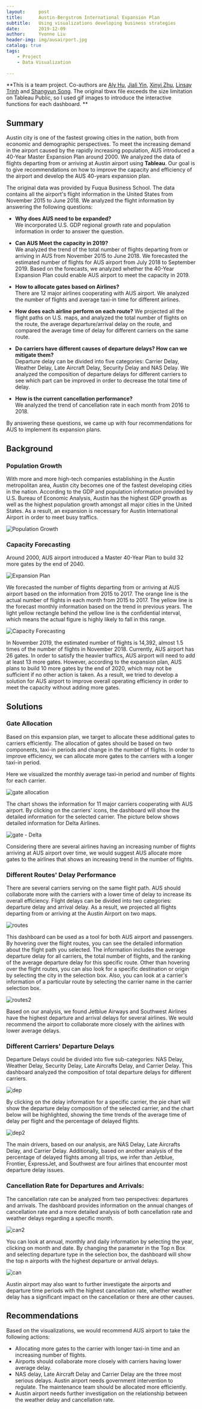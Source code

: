 ```yaml
---
layout:     post
title:      Austin-Bergstrom International Expansion Plan
subtitle:   Using visualizations developing business strategies
date:       2019-12-09
author:     Yvonne Liu
header-img: img/ausairport.jpg
catalog: true
tags:
    - Project
    - Data Visualization
    
---
```


**This is a team project. Co-authors are [Aly Hu](https://www.linkedin.com/in/yuqian-aly-hu/), [Jiali Yin](https://www.linkedin.com/in/jiali-yin/), [Xinyi Zhu](https://www.linkedin.com/in/xinyi-zhu/), [Linsay Trinh](https://www.linkedin.com/in/lindsay-trinh/) and [Shangyun Song](https://www.linkedin.com/in/shangyun-song/). The original tbwx file exceeds the size limitation on Tableau Public, so I used gif images to introduce the interactive functions for each dashboard. **

## Summary
Austin city is one of the fastest growing cities in the nation, both from economic and demographic perspectives. To meet the increasing demand in the airport caused by the rapidly increasing population, AUS introduced a 40-Year Master Expansion Plan around 2000. We analyzed the data of flights departing from or arriving at Austin airport using **Tableau**. Our goal is to give recommendations on how to improve the capacity and efficiency of the airport and develop the AUS 40-years expansion plan. 

The original data was provided by Fuqua Business School. The data contains all the airport's flight information in the United States from November 2015 to June 2018. We analyzed the flight information by answering the following questions:

* **Why does AUS need to be expanded?**  
  We incorporated U.S. GDP regional growth rate and population information in order to answer the question. 
* **Can AUS Meet the capacity in 2019?**  
  We analyzed the trend of the total number of flights departing from or arriving in AUS from November 2015 to June 2018. We forecasted the estimated number of flights for AUS airport from July 2018 to September 2019. Based on the forecasts, we analyzed whether the 40-Year Expansion Plan could enable AUS airport to meet the capacity in 2019.
  
* **How to allocate gates based on Airlines?**  
  There are 12 major airlines cooperating with AUS airport. We analyzed the number of flights and average taxi-in time for different airlines.
  
* **How does each airline perform on each route?**
  We projected all the flight paths on U.S. maps, and analyzed the total number of flights on the route, the average departure/arrival delay on the route, and compared the average time of delay for different carriers on the same route.
  
* **Do carriers have different causes of departure delays? How can we mitigate them?**  
  Departure delay can be divided into five categories: Carrier Delay, Weather Delay, Late Aircraft Delay, Security Delay and NAS Delay. We analyzed the composition of departure delays for different carriers to see which part can be improved in order to decrease the total time of delay.

* **How is the current cancellation performance?**  
  We analyzed the trend of cancellation rate in each month from 2016 to 2018.

By answering these questions, we came up with four recommendations for AUS to implement its expansion plans.

## Background
### Population Growth
With more and more high-tech companies establishing in the Austin metropolitan area, Austin city becomes one of the fastest developing cities in the nation. According to the GDP and population information provided by U.S. Bureau of Economic Analysis, Austin has the highest GDP growth as well as the highest population growth amongst all major cities in the United States. As a result, an expansion is necessary for Austin International Airport in order to meet busy traffics. 

 ![Population Growth](https://tva1.sinaimg.cn/large/007S8ZIlgy1gg8iig2wp9j31re0u0q3h.jpg)
 
### Capacity Forecasting
Around 2000, AUS airport introduced a Master 40-Year Plan to build 32 more gates by the end of 2040. 

 ![Expansion Plan](https://tva1.sinaimg.cn/large/007S8ZIlgy1gg8j3hxf6oj31nq0sitaf.jpg)

We forecasted the number of flights departing from or arriving at AUS airport based on the information from 2015 to 2017. The orange line is the actual number of flights in each month from 2015 to 2017. The yellow line is the forecast monthly information based on the trend in previous years. The light yellow rectangle behind the yellow line is the confidential interval, which means the actual figure is highly likely to fall in this range. 

 ![Capacity Forecasting](https://tva1.sinaimg.cn/large/007S8ZIlgy1gg8j3i9rm3j31qc0u00ta.jpg)
 
In November 2019, the estimated number of flights is 14,392, almost 1.5 times of the number of flights in November 2018. Currently, AUS airport has 26 gates. In order to satisfy the heavier traffics, AUS airport will need to add at least 13 more gates. However, according to the expansion plan, AUS plans to build 10 more gates by the end of 2020, which may not be sufficient if no other action is taken. As a result, we tried to develop a solution for AUS airport to improve overall operating efficiency in order to meet the capacity without adding more gates. 

 
## Solutions

### Gate Allocation

Based on this expansion plan, we target to allocate these additional gates to carriers efficiently. The allocation of gates should be based on two components, taxi-in periods and change in the number of flights. In order to improve efficiency, we can allocate more gates to the carriers with a longer taxi-in period. 

Here we visualized the monthly average taxi-in period and number of flights for each carrier.

![gate allocation](https://tva1.sinaimg.cn/large/007S8ZIlgy1gg8jxk2279j320q0ssjsq.jpg)

The chart shows the information for 11 major carriers cooperating with AUS airport. By clicking on the carriers' icons, the dashboard will show the detailed information for the selected carrier. The picture below shows detailed information for Delta Airlines.

![gate - Delta](https://tva1.sinaimg.cn/large/007S8ZIlgy1gg8zo5pe7og31190g0agk.gif)


Considering there are several airlines having an increasing number of flights arriving at AUS airport over time, we would suggest AUS allocate more gates to the airlines that shows an increasing trend in the number of flights.

### Different Routes' Delay Performance 

There are several carriers serving on the same flight path. AUS should collaborate more with the carriers with a lower time of delay to increase its overall efficiency. Flight delays can be divided into two categories: departure delay and arrival delay. As a result, we projected all flights departing from or arriving at the Austin Airport on two maps.

![routes](https://tva1.sinaimg.cn/large/007S8ZIlgy1gg8xiurqroj31ba0u0tdn.jpg)

This dashboard can be used as a tool for both AUS airport and passengers. By hovering over the flight routes, you can see the detailed information about the flight path you selected. The information includes the average departure delay for all carriers, the total number of flights, and the ranking of the average departure delay for this specific route. Other than hovering over the flight routes, you can also look for a specific destination or origin by selecting the city in the selection box. Also, you can look at a carrier's information of a particular route by selecting the carrier name in the carrier selection box.

![routes2](https://tva1.sinaimg.cn/large/007S8ZIlgy1gg8ys86uv5g310j0kntkg.gif)

Based on our analysis, we found Jetblue Airways and Southwest Airlines have the highest departure and arrival delays for several airlines. We would recommend the airport to collaborate more closely with the airlines with lower average delays.


### Different Carriers' Departure Delays 
Departure Delays could be divided into five sub-categories: NAS Delay, Weather Delay, Security Delay, Late Aircrafts Delay, and Carrier Delay. This dashboard analyzed the composition of total departure delays for different carriers.

![dep](https://tva1.sinaimg.cn/large/007S8ZIlgy1gg900rkp45j31ph0u0gnd.jpg)

By clicking on the delay information for a specific carrier, the pie chart will show the departure delay composition of the selected carrier, and the chart below will be highlighted, showing the time trends of the average time of delay per flight and the percentage of delayed flights.

![dep2](https://tva1.sinaimg.cn/large/007S8ZIlgy1gg900towa7g31190gcahb.gif)

The main drivers, based on our analysis, are NAS Delay, Late Aircrafts Delay, and Carrier Delay.  Additionally, based on another analysis of the percentage of delayed flights among all trips, we infer than Jetblue, Frontier, ExpressJet, and Southwest are four airlines that encounter most departure delay issues.


### Cancellation Rate for Departures and Arrivals:
The cancellation rate can be analyzed from two perspectives: departures and arrivals. The dashboard provides information on the annual changes of cancellation rate and a more detailed analysis of both cancellation rate and weather delays regarding a specific month. 

![can2](https://tva1.sinaimg.cn/large/007S8ZIlgy1gg90cqp4g0j31oe0u0jt5.jpg)

You can look at annual, monthly and daily information by selecting the year, clicking on month and date. By changing the parameter in the Top n Box and selecting departure type in the selection box, the dashboard will show the top n airports with the highest departure or arrival delays.

![can](https://tva1.sinaimg.cn/large/007S8ZIlgy1gg90b0ki46g31190gcgr3.gif)

Austin airport may also want to further investigate the airports and departure time periods with the highest cancellation rate, whether weather delay has a significant impact on the cancellation or there are other causes.


## Recommendations
Based on the visualizations, we would recommend AUS airport to take the following actions:

* Allocating more gates to the carrier with longer taxi-in time and an increasing number of flights.
* Airports should collaborate more closely with carriers having lower average delay.
* NAS delay, Late Aircraft Delay and Carrier Delay are the three most serious delays. Austin airport needs government intervention to regulate. The maintenance team should be allocated more efficiently.
* Austin airport needs further investigation on the relationship between the weather delay and cancellation rate.
